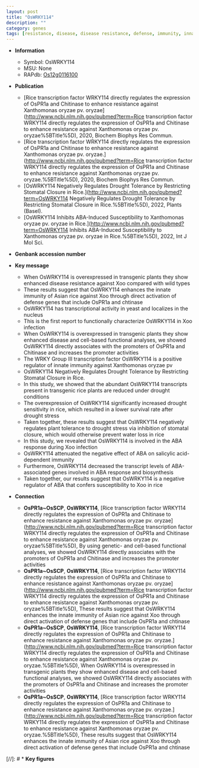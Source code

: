 ```yaml
---
layout: post
title: "OsWRKY114"
description: ""
category: genes
tags: [resistance, disease, disease resistance, defense, immunity, innate immunity, nucleus,  xoo , transcription factor, drought, stress, drought stress, drought stress , tolerance, drought tolerance, stomatal, drought sensitivity, water loss, ABA, salicylic acid, xoo,  ABA , Xoo]
---
```


* **Information**  
    + Symbol: OsWRKY114  
    + MSU: None  
    + RAPdb: [Os12g0116100](http://rapdb.dna.affrc.go.jp/viewer/gbrowse_details/irgsp1?name=Os12g0116100)  

* **Publication**  
    + [Rice transcription factor WRKY114 directly regulates the expression of OsPR1a and Chitinase to enhance resistance against Xanthomonas oryzae pv. oryzae](http://www.ncbi.nlm.nih.gov/pubmed?term=Rice transcription factor WRKY114 directly regulates the expression of OsPR1a and Chitinase to enhance resistance against Xanthomonas oryzae pv. oryzae%5BTitle%5D), 2020, Biochem Biophys Res Commun.
    + [Rice transcription factor WRKY114 directly regulates the expression of OsPR1a and Chitinase to enhance resistance against Xanthomonas oryzae pv. oryzae.](http://www.ncbi.nlm.nih.gov/pubmed?term=Rice transcription factor WRKY114 directly regulates the expression of OsPR1a and Chitinase to enhance resistance against Xanthomonas oryzae pv. oryzae.%5BTitle%5D), 2020, Biochem Biophys Res Commun.
    + [OsWRKY114 Negatively Regulates Drought Tolerance by Restricting Stomatal Closure in Rice.](http://www.ncbi.nlm.nih.gov/pubmed?term=OsWRKY114 Negatively Regulates Drought Tolerance by Restricting Stomatal Closure in Rice.%5BTitle%5D), 2022, Plants (Basel).
    + [OsWRKY114 Inhibits ABA-Induced Susceptibility to Xanthomonas oryzae pv. oryzae in Rice.](http://www.ncbi.nlm.nih.gov/pubmed?term=OsWRKY114 Inhibits ABA-Induced Susceptibility to Xanthomonas oryzae pv. oryzae in Rice.%5BTitle%5D), 2022, Int J Mol Sci.

* **Genbank accession number**  

* **Key message**  
    + When OsWRKY114 is overexpressed in transgenic plants they show enhanced disease resistance against Xoo compared with wild types
    + These results suggest that OsWRKY114 enhances the innate immunity of Asian rice against Xoo through direct activation of defense genes that include OsPR1a and chtinase
    + OsWRKY114 has transcriptional activity in yeast and localizes in the nucleus
    + This is the first report to functionally characterize OsWRKY114 in Xoo infection
    + When OsWRKY114 is overexpressed in transgenic plants they show enhanced disease and cell-based functional analyses, we showed OsWRKY114 directly associates with the promoters of OsPR1a and Chitinase and increases the promoter activities
    + The WRKY Group III transcription factor OsWRKY114 is a positive regulator of innate immunity against Xanthomonas oryzae pv
    + OsWRKY114 Negatively Regulates Drought Tolerance by Restricting Stomatal Closure in Rice.
    + In this study, we showed that the abundant OsWRKY114 transcripts present in transgenic rice plants are reduced under drought conditions
    + The overexpression of OsWRKY114 significantly increased drought sensitivity in rice, which resulted in a lower survival rate after drought stress
    + Taken together, these results suggest that OsWRKY114 negatively regulates plant tolerance to drought stress via inhibition of stomatal closure, which would otherwise prevent water loss in rice
    + In this study, we revealed that OsWRKY114 is involved in the ABA response during Xoo infection
    + OsWRKY114 attenuated the negative effect of ABA on salicylic acid-dependent immunity
    + Furthermore, OsWRKY114 decreased the transcript levels of ABA-associated genes involved in ABA response and biosynthesis
    + Taken together, our results suggest that OsWRKY114 is a negative regulator of ABA that confers susceptibility to Xoo in rice

* **Connection**  
    + __OsPR1a~OsSCP__, __OsWRKY114__, [Rice transcription factor WRKY114 directly regulates the expression of OsPR1a and Chitinase to enhance resistance against Xanthomonas oryzae pv. oryzae](http://www.ncbi.nlm.nih.gov/pubmed?term=Rice transcription factor WRKY114 directly regulates the expression of OsPR1a and Chitinase to enhance resistance against Xanthomonas oryzae pv. oryzae%5BTitle%5D),  By using genetic- and cell-based functional analyses, we showed OsWRKY114 directly associates with the promoters of OsPR1a and Chitinase and increases the promoter activities
    + __OsPR1a~OsSCP__, __OsWRKY114__, [Rice transcription factor WRKY114 directly regulates the expression of OsPR1a and Chitinase to enhance resistance against Xanthomonas oryzae pv. oryzae](http://www.ncbi.nlm.nih.gov/pubmed?term=Rice transcription factor WRKY114 directly regulates the expression of OsPR1a and Chitinase to enhance resistance against Xanthomonas oryzae pv. oryzae%5BTitle%5D),  These results suggest that OsWRKY114 enhances the innate immunity of Asian rice against Xoo through direct activation of defense genes that include OsPR1a and chtinase
    + __OsPR1a~OsSCP__, __OsWRKY114__, [Rice transcription factor WRKY114 directly regulates the expression of OsPR1a and Chitinase to enhance resistance against Xanthomonas oryzae pv. oryzae.](http://www.ncbi.nlm.nih.gov/pubmed?term=Rice transcription factor WRKY114 directly regulates the expression of OsPR1a and Chitinase to enhance resistance against Xanthomonas oryzae pv. oryzae.%5BTitle%5D),  When OsWRKY114 is overexpressed in transgenic plants they show enhanced disease and cell-based functional analyses, we showed OsWRKY114 directly associates with the promoters of OsPR1a and Chitinase and increases the promoter activities
    + __OsPR1a~OsSCP__, __OsWRKY114__, [Rice transcription factor WRKY114 directly regulates the expression of OsPR1a and Chitinase to enhance resistance against Xanthomonas oryzae pv. oryzae.](http://www.ncbi.nlm.nih.gov/pubmed?term=Rice transcription factor WRKY114 directly regulates the expression of OsPR1a and Chitinase to enhance resistance against Xanthomonas oryzae pv. oryzae.%5BTitle%5D),  These results suggest that OsWRKY114 enhances the innate immunity of Asian rice against Xoo through direct activation of defense genes that include OsPR1a and chtinase

[//]: # * **Key figures**  


